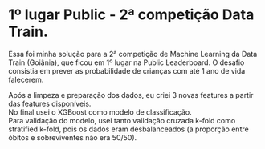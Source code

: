 # 1º lugar Public - 2ª competição Data Train.
      
Essa foi minha solução para a 2ª competição de Machine Learning da Data Train (Goiânia), que ficou em 1º lugar na Public Leaderboard. O desafio consistia em prever as probabilidade de crianças com até 1 ano de vida falecerem.
     
Após a limpeza e preparação dos dados, eu criei 3 novas features a partir das features disponíveis.     
No final usei o XGBoost como modelo de classificação.    
Para validação do modelo, usei tanto validação cruzada k-fold como stratified k-fold, pois os dados eram desbalanceados (a proporção entre óbitos e sobreviventes não era 50/50).

